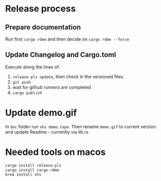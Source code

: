 # Release process

## Prepare documentation

Run first `cargo rdme` and then decide on `cargo rdme --force`

## Update Changelog and Cargo.toml

Execute along the lines of:
1. `release-plz update`, then check in the versioned files.
2. `git push`
3. wait for github runners are completed
4. `cargo publish`

# Update demo.gif

In `doc` folder run `vhs demo.tape`.
Then rename `demo.gif` to current version and update Readme - currently via lib.rs

# Needed tools on macos

```sh
cargo install release-plz
cargo install cargo-rdme
brew install vhs
```
